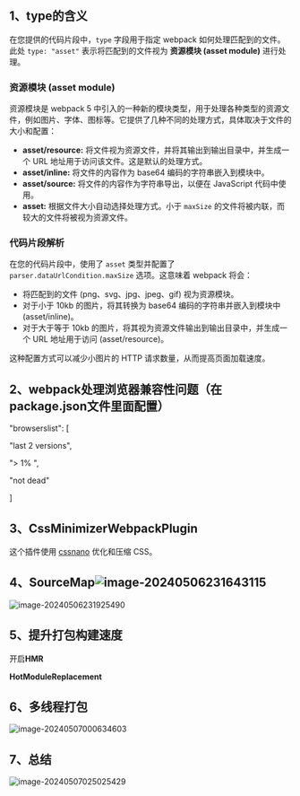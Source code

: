 ## 1、type的含义

在您提供的代码片段中，`type` 字段用于指定 webpack 如何处理匹配到的文件。此处 `type: "asset"` 表示将匹配到的文件视为 **资源模块 (asset module)** 进行处理。

### 资源模块 (asset module)

资源模块是 webpack 5 中引入的一种新的模块类型，用于处理各种类型的资源文件，例如图片、字体、图标等。它提供了几种不同的处理方式，具体取决于文件的大小和配置：

*   **asset/resource:** 将文件视为资源文件，并将其输出到输出目录中，并生成一个 URL 地址用于访问该文件。这是默认的处理方式。
*   **asset/inline:** 将文件的内容作为 base64 编码的字符串嵌入到模块中。
*   **asset/source:** 将文件的内容作为字符串导出，以便在 JavaScript 代码中使用。
*   **asset:** 根据文件大小自动选择处理方式。小于 `maxSize` 的文件将被内联，而较大的文件将被视为资源文件。

### 代码片段解析

在您的代码片段中，使用了 `asset` 类型并配置了 `parser.dataUrlCondition.maxSize` 选项。这意味着 webpack 将会：

*   将匹配到的文件 (png、svg、jpg、jpeg、gif) 视为资源模块。
*   对于小于 10kb 的图片，将其转换为 base64 编码的字符串并嵌入到模块中 (asset/inline)。
*   对于大于等于 10kb 的图片，将其视为资源文件输出到输出目录中，并生成一个 URL 地址用于访问 (asset/resource)。

这种配置方式可以减少小图片的 HTTP 请求数量，从而提高页面加载速度。

## 2、webpack处理浏览器兼容性问题（在package.json文件里面配置）

 "browserslist": [

   "last 2 versions",

   "> 1% ",

   "not dead"

  ]

## 3、CssMinimizerWebpackPlugin

这个插件使用 [cssnano](https://cssnano.co/) 优化和压缩 CSS。

## 4、SourceMap![image-20240506231643115](C:\Users\洁哥\AppData\Roaming\Typora\typora-user-images\image-20240506231643115.png)

![image-20240506231925490](C:\Users\洁哥\AppData\Roaming\Typora\typora-user-images\image-20240506231925490.png)

## 5、提升打包构建速度

开启**HMR**

**HotModuleReplacement**



## 6、多线程打包

![image-20240507000634603](C:\Users\洁哥\AppData\Roaming\Typora\typora-user-images\image-20240507000634603.png) 	

## 7、总结

![image-20240507025025429](C:\Users\洁哥\AppData\Roaming\Typora\typora-user-images\image-20240507025025429.png)